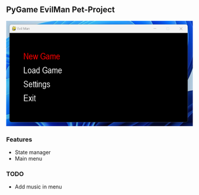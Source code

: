 ## PyGame EvilMan Pet-Project

![screenshot](/screenshots/src.png "screenshot")

### Features

- State manager
- Main menu

### TODO

- Add music in menu
